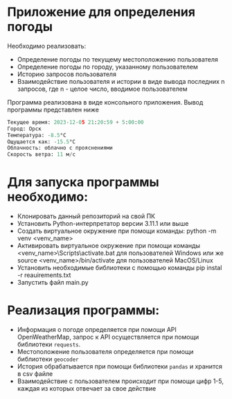 # Приложение для определения погоды
Необходимо реализовать:
- Определение погоды по текущему местоположению пользователя
- Определение погоды по городу, указанному пользователем
- Историю запросов пользователя
- Взаимодействие пользователя и истории в виде вывода последних n запросов, где n - целое число, вводимое пользователем

Программа реализована в виде консольного приложения. Вывод программы представлен ниже

```python
Текущее время: 2023-12-05 21:20:59 + 5:00:00
Город: Орск
Температура: -8.5°C
Ощущается как: -15.5°C
Облачность: облачно с прояснениями
Скорость ветра: 11 м/с
```

# Для запуска программы необходимо:
- Клонировать данный репозиторий на свой ПК
- Установить Python-интерпретатор версии 3.11.1 или выше
- Создать виртуальное окружение при помощи команды: python -m venv <venv_name>
- Активировать виртуальное окружение при помощи команды <venv_name>\Scripts\activate.bat для пользователей Windows или же source <venv_name>/bin/activate для пользователей MacOS/Linux
- Установить необходимые библиотеки с помощью команды pip instal -r reauirements.txt
- Запустить файл main.py

# Реализация программы:
- Информация о погоде определяется при помощи API OpenWeatherMap, запрос к API осуществляется при помощи библиотеки `requests`.
- Местоположение пользователя определяется при помощи библиотеки `geocoder`
- История обрабатывается при помощи библиотеки `pandas` и хранится в csv файле 
- Взаимодействие с пользователем происходит при помощи цифр 1-5, каждая из которых отвечает за свое действие
